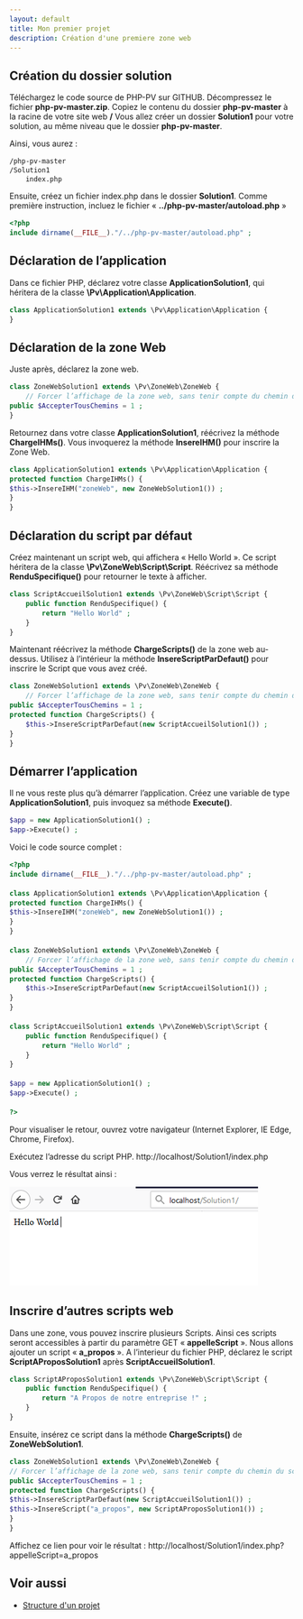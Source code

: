 ```yaml
---
layout: default
title: Mon premier projet
description: Création d'une premiere zone web
---
```


## Création du dossier solution

Téléchargez le code source de PHP-PV sur GITHUB. Décompressez le fichier **php-pv-master.zip**. Copiez le contenu du dossier **php-pv-master** à la racine de votre site web **/**
Vous allez créer un dossier **Solution1** pour votre solution, au même niveau que le dossier **php-pv-master**. 

Ainsi, vous aurez :

```
/php-pv-master
/Solution1
	index.php
```	

Ensuite, créez un fichier index.php dans le dossier **Solution1**.
Comme première instruction, incluez le fichier « **../php-pv-master/autoload.php** »

```php
<?php
include dirname(__FILE__)."/../php-pv-master/autoload.php" ;
```

## Déclaration de l’application

Dans ce fichier PHP, déclarez votre classe **ApplicationSolution1**, qui héritera de la classe **\Pv\Application\Application**.

```php
class ApplicationSolution1 extends \Pv\Application\Application {
}
```

## Déclaration de la zone Web

Juste après, déclarez la zone web.

```php
class ZoneWebSolution1 extends \Pv\ZoneWeb\ZoneWeb {
	// Forcer l’affichage de la zone web, sans tenir compte du chemin du script
public $AccepterTousChemins = 1 ;
}
```

Retournez dans votre classe **ApplicationSolution1**, réécrivez la méthode **ChargeIHMs()**. Vous invoquerez la méthode **InsereIHM()** pour inscrire la Zone Web.

```php
class ApplicationSolution1 extends \Pv\Application\Application {
protected function ChargeIHMs() {
$this->InsereIHM("zoneWeb", new ZoneWebSolution1()) ;
}
}
```

## Déclaration du script par défaut

Créez maintenant un script web, qui affichera « Hello World ».
Ce script héritera de la classe **\Pv\ZoneWeb\Script\Script**. Réécrivez sa méthode **RenduSpecifique()** pour retourner le texte à afficher.

```php
class ScriptAccueilSolution1 extends \Pv\ZoneWeb\Script\Script {
	public function RenduSpecifique() {
		return "Hello World" ;
	}
}
```

Maintenant réécrivez la méthode **ChargeScripts()** de la zone web au-dessus. Utilisez à l’intérieur la méthode **InsereScriptParDefaut()** pour inscrire le Script que vous avez créé.

```php
class ZoneWebSolution1 extends \Pv\ZoneWeb\ZoneWeb {
	// Forcer l’affichage de la zone web, sans tenir compte du chemin du script
public $AccepterTousChemins = 1 ;
protected function ChargeScripts() {
	$this->InsereScriptParDefaut(new ScriptAccueilSolution1()) ;
}
}
```

## Démarrer l’application

Il ne vous reste plus qu’à démarrer l’application.
Créez une variable de type **ApplicationSolution1**, puis invoquez sa méthode **Execute()**.

```php
$app = new ApplicationSolution1() ;
$app->Execute() ;
```

Voici le code source complet :

```php
<?php
include dirname(__FILE__)."/../php-pv-master/autoload.php" ;

class ApplicationSolution1 extends \Pv\Application\Application {
protected function ChargeIHMs() {
$this->InsereIHM("zoneWeb", new ZoneWebSolution1()) ;
}
}

class ZoneWebSolution1 extends \Pv\ZoneWeb\ZoneWeb {
	// Forcer l’affichage de la zone web, sans tenir compte du chemin du script
public $AccepterTousChemins = 1 ;
protected function ChargeScripts() {
	$this->InsereScriptParDefaut(new ScriptAccueilSolution1()) ;
}
}

class ScriptAccueilSolution1 extends \Pv\ZoneWeb\Script\Script {
	public function RenduSpecifique() {
		return "Hello World" ;
	}
}

$app = new ApplicationSolution1() ;
$app->Execute() ;

?>
```

Pour visualiser le retour, ouvrez votre navigateur (Internet Explorer, IE Edge, Chrome, Firefox).

Exécutez l’adresse du script PHP.
http://localhost/Solution1/index.php

Vous verrez le résultat ainsi :

![Résultat premier projet](images/premierprojet.png)
 
## Inscrire d’autres scripts web

Dans une zone, vous pouvez inscrire plusieurs Scripts. Ainsi ces scripts seront accessibles à partir du paramètre GET « **appelleScript** ».
Nous allons ajouter un script « **a_propos** ». A l’interieur du fichier PHP, déclarez le script **ScriptAProposSolution1** après **ScriptAccueilSolution1**.

```php
class ScriptAProposSolution1 extends \Pv\ZoneWeb\Script\Script {
	public function RenduSpecifique() {
		return "A Propos de notre entreprise !" ;
	}
}
```

Ensuite, insérez ce script dans la méthode **ChargeScripts()** de **ZoneWebSolution1**.

```php
class ZoneWebSolution1 extends \Pv\ZoneWeb\ZoneWeb {
// Forcer l’affichage de la zone web, sans tenir compte du chemin du script
public $AccepterTousChemins = 1 ;
protected function ChargeScripts() {
$this->InsereScriptParDefaut(new ScriptAccueilSolution1()) ;
$this->InsereScript("a_propos", new ScriptAProposSolution1()) ;
}
}
```

Affichez ce lien pour voir le résultat :
http://localhost/Solution1/index.php?appelleScript=a_propos

## Voir aussi

- [Structure d'un projet](structureprojet.html)
